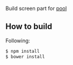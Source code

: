 Build screen part for [pool](https://github.com/mookjp/pool)

## How to build

Following:

```sh
$ npm install
$ bower install
```
